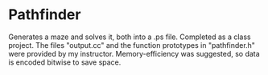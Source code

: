 # Pathfinder
Generates a maze and solves it, both into a .ps file. Completed as a class project. The files "output.cc" and the function prototypes in "pathfinder.h" were provided by my instructor. 
Memory-efficiency was suggested, so data is encoded bitwise to save space.
